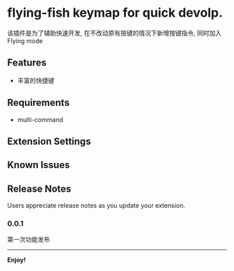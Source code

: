 # flying-fish keymap for quick devolp.

该插件是为了辅助快速开发, 在不改动原有按键的情况下新增按键指令, 同时加入 Flying mode

## Features

- 丰富的快捷键

## Requirements

- multi-command

## Extension Settings


## Known Issues


## Release Notes

Users appreciate release notes as you update your extension.

### 0.0.1

第一次功能发布

---

**Enjoy!**
